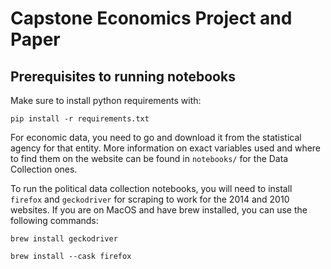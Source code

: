 # Capstone Economics Project and Paper

## Prerequisites to running notebooks
Make sure to install python requirements with:
```shell
pip install -r requirements.txt
```

For economic data, you need to go and download it from the statistical
agency for that entity. More information on exact variables used and
where to find them on the website can be found in `notebooks/` for the
Data Collection ones.

To run the political data collection notebooks, you will need to install
`firefox` and `geckodriver` for scraping to work for the 2014 and 2010
websites. If you are on MacOS and have brew installed, you can use the
following commands:
```shell
brew install geckodriver
```

```shell
brew install --cask firefox
```